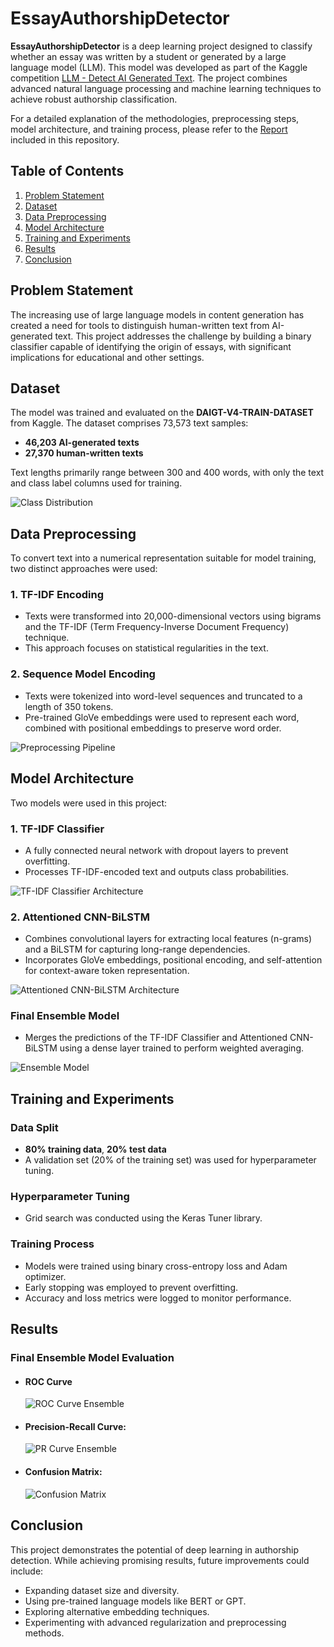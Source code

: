 # EssayAuthorshipDetector
**EssayAuthorshipDetector** is a deep learning project designed to classify whether an essay was written by a student or generated by a large language model (LLM). This model was developed as part of the Kaggle competition [LLM - Detect AI Generated Text](https://www.kaggle.com/competitions/llm-detect-ai-generated-text). The project combines advanced natural language processing and machine learning techniques to achieve robust authorship classification.

For a detailed explanation of the methodologies, preprocessing steps, model architecture, and training process, please refer to the [Report](docs/report.pdf) included in this repository.

## Table of Contents
1. [Problem Statement](#problem-statement)
2. [Dataset](#dataset)
3. [Data Preprocessing](#data-preprocessing)
4. [Model Architecture](#model-architecture)
5. [Training and Experiments](#training-and-experiments)
6. [Results](#results)
7. [Conclusion](#conclusion)

## Problem Statement
The increasing use of large language models in content generation has created a need for tools to distinguish human-written text from AI-generated text. This project addresses the challenge by building a binary classifier capable of identifying the origin of essays, with significant implications for educational and other settings.

## Dataset
The model was trained and evaluated on the **DAIGT-V4-TRAIN-DATASET** from Kaggle. The dataset comprises 73,573 text samples:
- **46,203 AI-generated texts**
- **27,370 human-written texts**

Text lengths primarily range between 300 and 400 words, with only the text and class label columns used for training.

![Class Distribution](docs/images/class_distribution.jpg)

## Data Preprocessing
To convert text into a numerical representation suitable for model training, two distinct approaches were used:

### 1. **TF-IDF Encoding**
- Texts were transformed into 20,000-dimensional vectors using bigrams and the TF-IDF (Term Frequency-Inverse Document Frequency) technique.
- This approach focuses on statistical regularities in the text.

### 2. **Sequence Model Encoding**
- Texts were tokenized into word-level sequences and truncated to a length of 350 tokens.
- Pre-trained GloVe embeddings were used to represent each word, combined with positional embeddings to preserve word order.

![Preprocessing Pipeline](docs/images/data_preprocessing.jpg)

## Model Architecture
Two models were used in this project:

### 1. **TF-IDF Classifier**
- A fully connected neural network with dropout layers to prevent overfitting.
- Processes TF-IDF-encoded text and outputs class probabilities.

![TF-IDF Classifier Architecture](docs/images/tf_df_model.jpg)

### 2. **Attentioned CNN-BiLSTM**
- Combines convolutional layers for extracting local features (n-grams) and a BiLSTM for capturing long-range dependencies.
- Incorporates GloVe embeddings, positional encoding, and self-attention for context-aware token representation.

![Attentioned CNN-BiLSTM Architecture](docs/images/cnn_bilstm_model.jpg)

### **Final Ensemble Model**
- Merges the predictions of the TF-IDF Classifier and Attentioned CNN-BiLSTM using a dense layer trained to perform weighted averaging.

![Ensemble Model](docs/images/final_model.jpg)

## Training and Experiments
### Data Split
- **80% training data**, **20% test data**
- A validation set (20% of the training set) was used for hyperparameter tuning.

### Hyperparameter Tuning
- Grid search was conducted using the Keras Tuner library.

### Training Process
- Models were trained using binary cross-entropy loss and Adam optimizer.
- Early stopping was employed to prevent overfitting.
- Accuracy and loss metrics were logged to monitor performance.

## Results

### Final Ensemble Model Evaluation
- #### **ROC Curve**
  ![ROC Curve Ensemble](docs/images/roc_curve.jpg)

- #### **Precision-Recall Curve:**
  ![PR Curve Ensemble](docs/images/pr_curve.jpg)

- #### **Confusion Matrix:**
  ![Confusion Matrix](docs/images/conf_matrix.jpg)

## Conclusion
This project demonstrates the potential of deep learning in authorship detection. While achieving promising results, future improvements could include:
- Expanding dataset size and diversity.
- Using pre-trained language models like BERT or GPT.
- Exploring alternative embedding techniques.
- Experimenting with advanced regularization and preprocessing methods.
